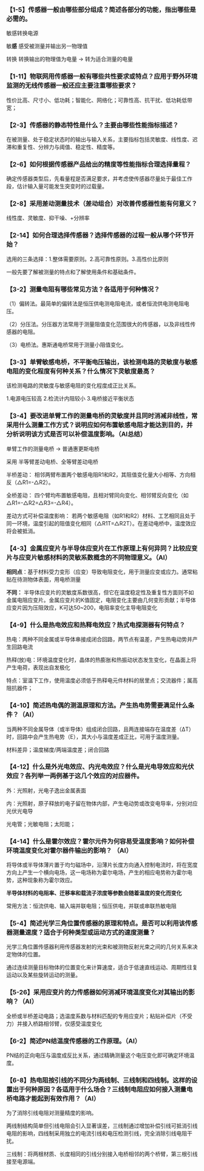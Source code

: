 ### 【1-5】传感器一般由哪些部分组成？简述各部分的功能，指出哪些是必需的。

敏感转换电源

敏**感** 感受被测量并输出另一物理值

转换 转换输出的物理值为电量 -> 转为适合测量的电量

### 【1-11】物联网用传感器一般有哪些共性要求或特点？应用于**野外环境**监测的无线传感器一般还应主要注重哪些要求？

性价比高、尺寸小、低功耗；智能化、网络化；可靠性高、抗干扰、低功耗低带宽；

### 【2-3】传感器的静态特性是什么？主要由哪些性能指标描述？

在被测量、处于稳定状态时的输出与输入关系，主要指标包括灵敏度、线性度、迟滞和重复性、分辨力与阈值、稳定性、精度等。

### 【2-6】如何根据传感器产品给出的精度等性能指标合理选择量程？

确定传感器类型后，先看量程是否满足要求，并考虑使传感器尽量处于最佳工作段，估计输入量可能发生突变时的过载量。

### 【2-8】采用差动测量技术（差动组合）对改善传感器性能有何意义？

线性度、灵敏度、抑干噪、+分辨率

### 【2-14】如何合理选择传感器？选择传感器的过程一般从哪个环节开始？

选用的三条选择：1.整体需要原则。2.高可靠性原则。3.高性价比原则

一般先要了解被测量的特点和了解使用条件和基础条件。

### 【3-2】测量电阻有哪些常见方法？各适用于何种情况？

（1）偏转法。最简单的偏转法是恒压供电测电阻电流，或者恒流供电测电阻电压。

（2）分压法。分压器方法常用于测量阻值变化范围很大的传感器，以及非线性传感器的电阻。

（3）电桥法。惠斯通电桥常用于测量小阻值变化。

### 【3-3】单臂敏感电桥，不平衡电压输出，该检测电路的灵敏度与敏感电阻的变化程度有何种关系？什么情况下灵敏度最高？

该检测电路的灵敏度与敏感电阻的变化程度成正比关系。

1.电源电压较高
2.检流计内阻较小
3.电桥接近平衡状态

### 【3-4】要改进单臂工作的测量电桥的灵敏度并且同时消减非线性，常采用什么测量工作方式？说明应如何布置敏感电阻才能达到目的，并分析说明该方式是否可以补偿温度影响。（AI总结）

单臂工作的测量电桥 → 普通惠更斯电桥

采用 半等臂差动电桥、全等臂差动电桥

半桥差动：
相邻两臂布置两个敏感电阻R1和R2，其阻值变化量大小相等、方向相反（△R1=-△R2）。

全桥差动：
四个臂均布置敏感电阻，且相对臂同向变化、相邻臂反向变化（如△R1=-△R2=△R3=-△R4）。

差动方式可补偿温度影响：
若两个敏感电阻（如R1和R2）材料、工艺相同且处于同一环境，温度引起的阻值变化相同（△R1T=△R2T）。在差动电桥中，温度效应将会被抵消。


### 【4-3】金属应变片与半导体应变片在工作原理上有何异同？比较应变片与应变片敏感材料的灵敏系数概念的不同物理意义。（AI）

**相同点**：基于材料受力变形（应变）导致电阻变化，用于测量应变或应力。通常粘贴在待测物体表面，用电桥测量

**不同：** 半导体应变片的灵敏度系数很高，但它在温度稳定性及重复性方面则不如金属电阻应变片。金属应变片的K值固定，电阻变化主要由几何变形贡献；半导体应变片因为压阻效应，K可达50~200，电阻率变化主导电阻变化


### 【4-9】什么是热电效应和热释电效应？热式电探测器有何特点？

热电：两种不同金属或半导体串接成闭合回路，两节点有温差，产生热电动势并产生回路电流

热释(放)电：环境温度变化时，晶体的热膨胀和热振动状态发生变化，在晶面上将产生电荷，表现出自发极化

特点：室温下工作，使用温度必须低于热释电元件材料的居里点；交流器件；属高阻抗器件；


### 【4-10】简述热电偶的测温原理和方法。产生热电势需要满足什么条件？（AI）

当两种不同金属导体（或半导体）组成闭合回路，且两连接端存在温度差（ΔT）时，回路中会产生热电势（E），其大小与温度差成正比，可用于温度测量。

材料差异；温度梯度/两端温度差；闭合回路


### 【4-12】什么是外光电效应、内光电效应？什么是光电导效应和光伏效应？各列举一两例基于这几个效应的对应器件。

外：光照射，光电子逸出金属表面

内：光照射，原子释放的电子留在物体内部，产生电动势或改变电导率，分别对应光伏光电导

光电管；光敏电阻；太阳能；


### 【4-14】什么是霍尔效应？霍尔元件为何容易受温度影响？如何补偿环境温度变化对霍尔器件输出的影响？ （AI）

将导体或半导体薄片置于均匀磁场中，沿薄片长度方向通入控制电流时，将在宽度方向上产生一个横向电场，这一电场称为霍尔电场，产生的相应电势称为霍尔电势，这种现象称为霍尔效应。

**半导体材料的电阻率、迁移率和载流子浓度等参数会随着温度的变化而变化**

常用方法：恒流供电、输入端并联电阻；恒压供电，并联或串联热敏电阻



### 【5-4】简述光学三角位置传感器的原理和特点。是否可以利用该传感器测量速度？适合于何种类型或运动方式的速度测量？

光学三角位置传感器利用传感器发射的光束和被测物反射光束之间的几何关系来决定物体的位置。

通过连续测量目标物体的位置变化来计算速度，适合于低速直线运动、周期性往复运动以及某些旋转运动的测量。


### 【5-26】采用应变片的力传感器如何消减环境温度变化对其输出的影响？（AI）

全桥或半桥差动电路；选温度系数与材料匹配的专用应变片；粘贴补偿片（不受力）并接入桥路相邻臂，仅感受温度变化


### 【6-2】简述PN结温度传感器的工作原理。（AI）

PN结的正向电压与温度成反比关系，通过精确测量这个电压变化即可确定环境温度。


### 【6-8】热电阻按引线的不同分为两线制、三线制和四线制。这样的设置出于何种原因？各适用于什么场合？三线制电阻应如何接入测量电桥电路才能起到有效作用？（AI）


为了消除引线电阻对测量精度的影响。

两线制结构简单但引线电阻会引入显著误差，三线制通过增加补偿引线可抵消引线电阻的影响，四线制采用独立的电流引线和电压检测引线，完全消除引线电阻干扰。

三线制：将两根材质、长度相同的引线分别接入电桥相邻的两个桥臂，第三根引线接至电源端。
